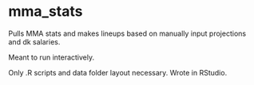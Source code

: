 # mma_stats

Pulls MMA stats and makes lineups based on manually input projections and dk salaries.

Meant to run interactively.

Only .R scripts and data folder layout necessary. Wrote in RStudio.
